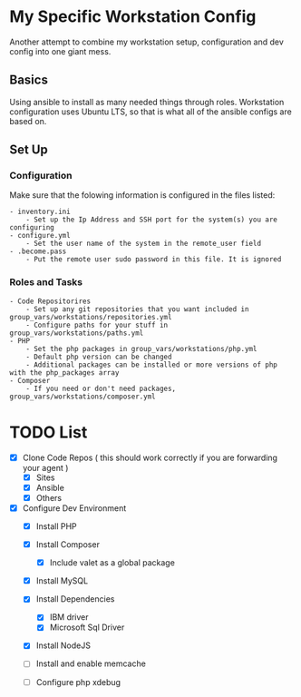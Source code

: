 # My Specific Workstation Config

Another attempt to combine my workstation setup, configuration and dev config into one giant mess.

## Basics

Using ansible to install as many needed things through roles. Workstation configuration uses Ubuntu LTS, so that is what
all of the ansible configs are based on.

## Set Up

### Configuration

Make sure that the folowing information is configured in the files listed:

    - inventory.ini
        - Set up the Ip Address and SSH port for the system(s) you are configuring
    - configure.yml
        - Set the user name of the system in the remote_user field
    - .become.pass
        - Put the remote user sudo password in this file. It is ignored

### Roles and Tasks
    - Code Repositorires
        - Set up any git repositories that you want included in group_vars/workstations/repositories.yml
        - Configure paths for your stuff in group_vars/workstations/paths.yml
    - PHP
        - Set the php packages in group_vars/workstations/php.yml
        - Default php version can be changed
        - Additional packages can be installed or more versions of php with the php_packages array
    - Composer
        - If you need or don't need packages, group_vars/workstations/composer.yml

# TODO List
  - [x] Clone Code Repos ( this should work correctly if you are forwarding your agent )
    - [x] Sites
    - [x] Ansible
    - [x] Others
  - [x] Configure Dev Environment
    - [x] Install PHP
    - [x] Install Composer
      - [x] Include valet as a global package
    - [x] Install MySQL
    - [x] Install Dependencies
      - [x] IBM driver
      - [x] Microsoft Sql Driver
    - [x] Install NodeJS
    - [ ] Install and enable memcache
    - [ ] Configure php xdebug

